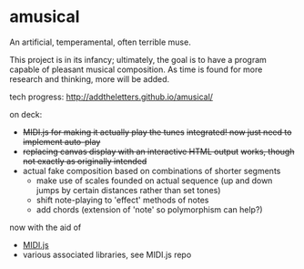 # amusical
An artificial, temperamental, often terrible muse. 

This project is in its infancy; ultimately, the goal is to have a program capable of pleasant musical composition. As time is found for more research and thinking, more will be added.

tech progress: http://addtheletters.github.io/amusical/

on deck:
- ~~MIDI.js for making it actually play the tunes~~ ~~integrated! now just need to implement auto-play~~
- ~~replacing canvas display with an interactive HTML output~~ ~~works, though not exactly as originally intended~~
- actual fake composition based on combinations of shorter segments
    - make use of scales founded on actual sequence (up and down jumps by certain distances rather than set tones)
    - shift note-playing to 'effect' methods of notes
    - add chords (extension of 'note' so polymorphism can help?)

now with the aid of
- [MIDI.js](https://github.com/mudcube/MIDI.js)
- various associated libraries, see MIDI.js repo
